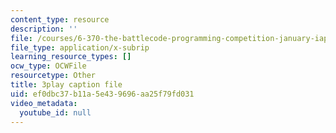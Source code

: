 ```yaml
---
content_type: resource
description: ''
file: /courses/6-370-the-battlecode-programming-competition-january-iap-2013/ef0dbc37b11a5e439696aa25f79fd031_PA3bcu83j38.vtt
file_type: application/x-subrip
learning_resource_types: []
ocw_type: OCWFile
resourcetype: Other
title: 3play caption file
uid: ef0dbc37-b11a-5e43-9696-aa25f79fd031
video_metadata:
  youtube_id: null
---
```

